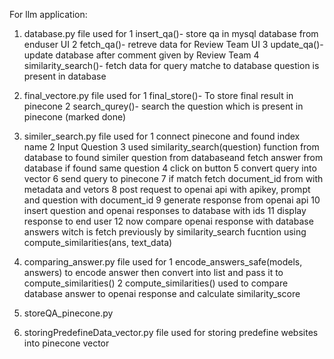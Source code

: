 For llm application:
1. database.py
      file used for
      1 insert_qa()- store qa in mysql database from enduser UI
      2 fetch_qa()- retreve data for Review Team UI
      3 update_qa()- update database after comment given by Review Team
      4 similarity_search()- fetch data for query matche to database question is present in database 

2. final_vectore.py
    file used for
    1 final_store()- To store final result in pinecone
    2 search_qurey()-  search the question which is present in pinecone (marked done)  

3. similer_search.py
    file used for
    1 connect pinecone and found index name
    2 Input Question
    3 used similarity_search(question) function from database to found similer question from databaseand fetch answer from database if found same question
    4 click on button 
    5 convert  query into vector
    6 send query to pinecone
    7 if match fetch document_id from with metadata and vetors
    8 post request to openai api with apikey, prompt and question with document_id
    9 generate response from openai api
    10 insert question and openai responses to database with ids
    11 display response to end user
    12 now compare openai response with database answers witch is fetch previously by similarity_search fucntion using compute_similarities(ans, text_data) 


4. comparing_answer.py
    file used for 
    1 encode_answers_safe(models, answers) to encode answer then convert into list and pass it to compute_similarities()
    2 compute_similarities() used to compare database answer to openai response and calculate similarity_score

5. storeQA_pinecone.py


6. storingPredefineData_vector.py
    file used for storing predefine websites into pinecone vector
